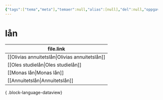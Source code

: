 ```yaml
---
{"tags":["tema","meta"],"temaer":null,"alias":[null],"del":null,"oppgave":null,"fag":null,"eksamen":null,"dg-publish":true,"title":"lån","date":"2023-06-01","modified":"2023-06-01","permalink":"/temaer/lan/","dgPassFrontmatter":true}
---
```



# lån
| file.link                                         |
| ------------------------------------------------- |
| [[Olivias annuitetslån\|Olivias annuitetslån]] |
| [[Oles studielån\|Oles studielån]]             |
| [[Monas lån\|Monas lån]]                       |
| [[Annuitetslån\|Annuitetslån]]                 |

{ .block-language-dataview}
